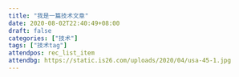 ```yaml
---
title: "我是一篇技术文章"
date: 2020-08-02T22:40:49+08:00
draft: false
categories: ["技术"]
tags: ["技术tag"]
attendpos: rec_list_item
attendbg: https://static.is26.com/uploads/2020/04/usa-45-1.jpg
---
```


